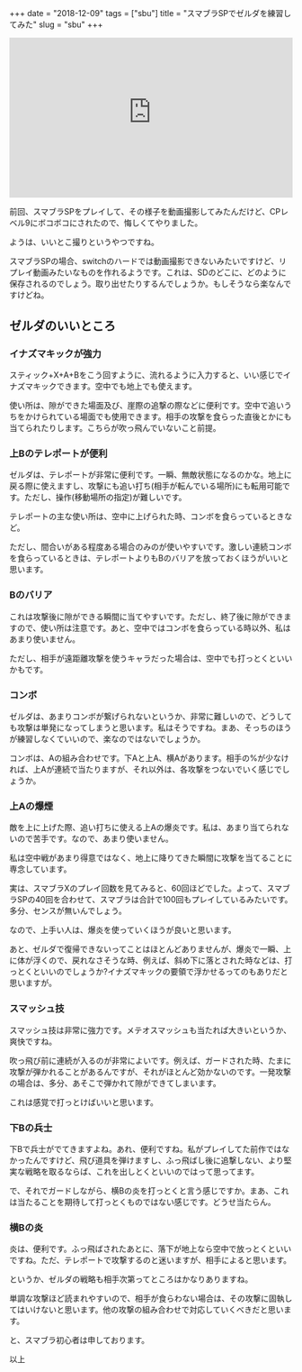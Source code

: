 +++
date = "2018-12-09"
tags = ["sbu"]
title = "スマブラSPでゼルダを練習してみた"
slug = "sbu"
+++


<div style="position:relative;height:0;padding-bottom:56.25%"><iframe src="https://www.youtube-nocookie.com/embed/G2-ajsa-x8M?rel=0&amp;controls=0&amp;showinfo=0&amp;ecver=2" width="640" height="360" frameborder="0" allow="accelerometer; autoplay; encrypted-media; gyroscope; picture-in-picture" style="position:absolute;width:100%;height:100%;left:0" allowfullscreen></iframe></div>

前回、スマブラSPをプレイして、その様子を動画撮影してみたんだけど、CPレベル9にボコボコにされたので、悔しくてやりました。

ようは、いいとこ撮りというやつですね。

スマブラSPの場合、switchのハードでは動画撮影できないみたいですけど、リプレイ動画みたいなものを作れるようです。これは、SDのどこに、どのように保存されるのでしょう。取り出せたりするんでしょうか。もしそうなら楽なんですけどね。

## ゼルダのいいところ

### イナズマキックが強力

スティック+X+A+Bをこう回すように、流れるように入力すると、いい感じでイナズマキックできます。空中でも地上でも使えます。

使い所は、隙ができた場面及び、崖際の追撃の際などに便利です。空中で追いうちをかけられている場面でも使用できます。相手の攻撃を食らった直後とかにも当てられたりします。こちらが吹っ飛んでいないこと前提。

### 上Bのテレポートが便利

ゼルダは、テレポートが非常に便利です。一瞬、無敵状態になるのかな。地上に戻る際に使えますし、攻撃にも追い打ち(相手が転んでいる場所)にも転用可能です。ただし、操作(移動場所の指定)が難しいです。

テレポートの主な使い所は、空中に上げられた時、コンボを食らっているときなど。

ただし、間合いがある程度ある場合のみのが使いやすいです。激しい連続コンボを食らっているときは、テレポートよりもBのバリアを放っておくほうがいいと思います。

### Bのバリア

これは攻撃後に隙ができる瞬間に当てやすいです。ただし、終了後に隙ができますので、使い所は注意です。あと、空中ではコンボを食らっている時以外、私はあまり使いません。

ただし、相手が遠距離攻撃を使うキャラだった場合は、空中でも打っとくといいかもです。

### コンボ

ゼルダは、あまりコンボが繋げられないというか、非常に難しいので、どうしても攻撃は単発になってしまうと思います。私はそうですね。まあ、そっちのほうが練習しなくていいので、楽なのではないでしょうか。

コンボは、Aの組み合わせです。下Aと上A、横Aがあります。相手の%が少なければ、上Aが連続で当たりますが、それ以外は、各攻撃をつないでいく感じでしょうか。

### 上Aの爆煙

敵を上に上げた際、追い打ちに使える上Aの爆炎です。私は、あまり当てられないので苦手です。なので、あまり使いません。

私は空中戦があまり得意ではなく、地上に降りてきた瞬間に攻撃を当てることに専念しています。

実は、スマブラXのプレイ回数を見てみると、60回ほどでした。よって、スマブラSPの40回を合わせて、スマブラは合計で100回もプレイしているみたいです。多分、センスが無いんでしょう。

なので、上手い人は、爆炎を使っていくほうが良いと思います。

あと、ゼルダで復帰できないってことはほとんどありませんが、爆炎で一瞬、上に体が浮くので、戻れなさそうな時、例えば、斜め下に落とされた時などは、打っとくといいのでしょうか?イナズマキックの要領で浮かせるってのもありだと思いますが。

### スマッシュ技

スマッシュ技は非常に強力です。メテオスマッシュも当たれば大きいというか、爽快ですね。

吹っ飛び前に連続が入るのが非常によいです。例えば、ガードされた時、たまに攻撃が弾かれることがあるんですが、それがほとんど効かないのです。一発攻撃の場合は、多分、あそこで弾かれて隙ができてしまいます。

これは感覚で打っとけばいいと思います。

### 下Bの兵士

下Bで兵士がでてきますよね。あれ、便利ですね。私がプレイしてた前作ではなかったんですけど、飛び道具を弾けますし、ふっ飛ばし後に追撃しない、より堅実な戦略を取るならば、これを出しとくといいのではって思ってます。

で、それでガードしながら、横Bの炎を打っとくと言う感じですか。まあ、これは当たることを期待して打っとくものではない感じです。どうせ当たらん。

### 横Bの炎

炎は、便利です。ふっ飛ばされたあとに、落下が地上なら空中で放っとくといいですね。ただ、テレポートで攻撃するのと迷いますが、相手によると思います。

というか、ゼルダの戦略も相手次第ってところはかなりありますね。

単調な攻撃ほど読まれやすいので、相手が食らわない場合は、その攻撃に固執してはいけないと思います。他の攻撃の組み合わせで対応していくべきだと思います。

と、スマブラ初心者は申しております。

以上
